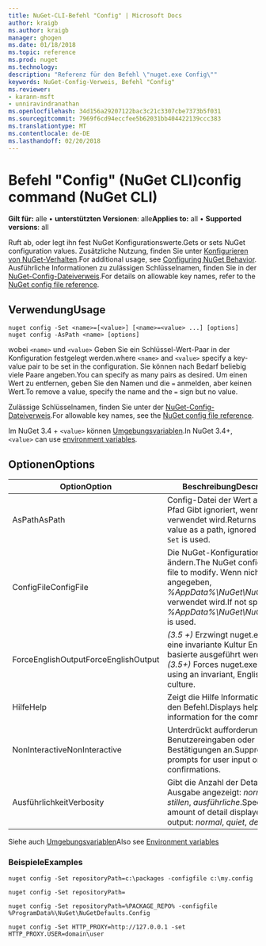 ```yaml
---
title: NuGet-CLI-Befehl "Config" | Microsoft Docs
author: kraigb
ms.author: kraigb
manager: ghogen
ms.date: 01/18/2018
ms.topic: reference
ms.prod: nuget
ms.technology: 
description: "Referenz für den Befehl \"nuget.exe Config\""
keywords: NuGet-Config-Verweis, Befehl "Config"
ms.reviewer:
- karann-msft
- unniravindranathan
ms.openlocfilehash: 34d156a29207122bac3c21c3307cbe7373b5f031
ms.sourcegitcommit: 7969f6cd94eccfee5b62031bb404422139ccc383
ms.translationtype: MT
ms.contentlocale: de-DE
ms.lasthandoff: 02/20/2018
---
```

# <a name="config-command-nuget-cli"></a><span data-ttu-id="ba34d-104">Befehl "Config" (NuGet CLI)</span><span class="sxs-lookup"><span data-stu-id="ba34d-104">config command (NuGet CLI)</span></span>

<span data-ttu-id="ba34d-105">**Gilt für:** alle &bullet; **unterstützten Versionen**: alle</span><span class="sxs-lookup"><span data-stu-id="ba34d-105">**Applies to:** all &bullet; **Supported versions**: all</span></span>

<span data-ttu-id="ba34d-106">Ruft ab, oder legt ihn fest NuGet Konfigurationswerte.</span><span class="sxs-lookup"><span data-stu-id="ba34d-106">Gets or sets NuGet configuration values.</span></span> <span data-ttu-id="ba34d-107">Zusätzliche Nutzung, finden Sie unter [Konfigurieren von NuGet-Verhalten](../consume-packages/configuring-nuget-behavior.md).</span><span class="sxs-lookup"><span data-stu-id="ba34d-107">For additional usage, see [Configuring NuGet Behavior](../consume-packages/configuring-nuget-behavior.md).</span></span> <span data-ttu-id="ba34d-108">Ausführliche Informationen zu zulässigen Schlüsselnamen, finden Sie in der [NuGet-Config-Dateiverweis](../reference/nuget-config-file.md).</span><span class="sxs-lookup"><span data-stu-id="ba34d-108">For details on allowable key names, refer to the [NuGet config file reference](../reference/nuget-config-file.md).</span></span>

## <a name="usage"></a><span data-ttu-id="ba34d-109">Verwendung</span><span class="sxs-lookup"><span data-stu-id="ba34d-109">Usage</span></span>

```cli
nuget config -Set <name>=[<value>] [<name>=<value> ...] [options]
nuget config -AsPath <name> [options]
```

<span data-ttu-id="ba34d-110">wobei `<name>` und `<value>` Geben Sie ein Schlüssel-Wert-Paar in der Konfiguration festgelegt werden.</span><span class="sxs-lookup"><span data-stu-id="ba34d-110">where `<name>` and `<value>` specify a key-value pair to be set in the configuration.</span></span> <span data-ttu-id="ba34d-111">Sie können nach Bedarf beliebig viele Paare angeben.</span><span class="sxs-lookup"><span data-stu-id="ba34d-111">You can specify as many pairs as desired.</span></span> <span data-ttu-id="ba34d-112">Um einen Wert zu entfernen, geben Sie den Namen und die `=` anmelden, aber keinen Wert.</span><span class="sxs-lookup"><span data-stu-id="ba34d-112">To remove a value, specify the name and the `=` sign but no value.</span></span>

<span data-ttu-id="ba34d-113">Zulässige Schlüsselnamen, finden Sie unter der [NuGet-Config-Dateiverweis](../reference/nuget-config-file.md).</span><span class="sxs-lookup"><span data-stu-id="ba34d-113">For allowable key names, see the [NuGet config file reference](../reference/nuget-config-file.md).</span></span>

<span data-ttu-id="ba34d-114">Im NuGet 3.4 + `<value>` können [Umgebungsvariablen](cli-ref-environment-variables.md).</span><span class="sxs-lookup"><span data-stu-id="ba34d-114">In NuGet 3.4+, `<value>` can use [environment variables](cli-ref-environment-variables.md).</span></span>

## <a name="options"></a><span data-ttu-id="ba34d-115">Optionen</span><span class="sxs-lookup"><span data-stu-id="ba34d-115">Options</span></span>

| <span data-ttu-id="ba34d-116">Option</span><span class="sxs-lookup"><span data-stu-id="ba34d-116">Option</span></span> | <span data-ttu-id="ba34d-117">Beschreibung</span><span class="sxs-lookup"><span data-stu-id="ba34d-117">Description</span></span> |
| --- | --- |
| <span data-ttu-id="ba34d-118">AsPath</span><span class="sxs-lookup"><span data-stu-id="ba34d-118">AsPath</span></span> | <span data-ttu-id="ba34d-119">Config-Datei der Wert als ein Pfad Gibt ignoriert, wenn `-Set` verwendet wird.</span><span class="sxs-lookup"><span data-stu-id="ba34d-119">Returns the config value as a path, ignored when `-Set` is used.</span></span> |
| <span data-ttu-id="ba34d-120">ConfigFile</span><span class="sxs-lookup"><span data-stu-id="ba34d-120">ConfigFile</span></span> | <span data-ttu-id="ba34d-121">Die NuGet-Konfigurationsdatei zu ändern.</span><span class="sxs-lookup"><span data-stu-id="ba34d-121">The NuGet configuration file to modify.</span></span> <span data-ttu-id="ba34d-122">Wenn nicht angegeben, *%AppData%\NuGet\NuGet.Config* verwendet wird.</span><span class="sxs-lookup"><span data-stu-id="ba34d-122">If not specified, *%AppData%\NuGet\NuGet.Config* is used.</span></span> |
| <span data-ttu-id="ba34d-123">ForceEnglishOutput</span><span class="sxs-lookup"><span data-stu-id="ba34d-123">ForceEnglishOutput</span></span> | <span data-ttu-id="ba34d-124">*(3.5 +)*  Erzwingt nuget.exe über eine invariante Kultur Englisch-basierte ausgeführt werden.</span><span class="sxs-lookup"><span data-stu-id="ba34d-124">*(3.5+)* Forces nuget.exe to run using an invariant, English-based culture.</span></span> |
| <span data-ttu-id="ba34d-125">Hilfe</span><span class="sxs-lookup"><span data-stu-id="ba34d-125">Help</span></span> | <span data-ttu-id="ba34d-126">Zeigt die Hilfe Informationen für den Befehl.</span><span class="sxs-lookup"><span data-stu-id="ba34d-126">Displays help information for the command.</span></span> |
| <span data-ttu-id="ba34d-127">NonInteractive</span><span class="sxs-lookup"><span data-stu-id="ba34d-127">NonInteractive</span></span> | <span data-ttu-id="ba34d-128">Unterdrückt aufforderungen für Benutzereingaben oder Bestätigungen an.</span><span class="sxs-lookup"><span data-stu-id="ba34d-128">Suppresses prompts for user input or confirmations.</span></span> |
| <span data-ttu-id="ba34d-129">Ausführlichkeit</span><span class="sxs-lookup"><span data-stu-id="ba34d-129">Verbosity</span></span> | <span data-ttu-id="ba34d-130">Gibt die Anzahl der Details in der Ausgabe angezeigt: *normalen*, *stillen*, *ausführliche*.</span><span class="sxs-lookup"><span data-stu-id="ba34d-130">Specifies the amount of detail displayed in the output: *normal*, *quiet*, *detailed*.</span></span> |

<span data-ttu-id="ba34d-131">Siehe auch [Umgebungsvariablen](cli-ref-environment-variables.md)</span><span class="sxs-lookup"><span data-stu-id="ba34d-131">Also see [Environment variables](cli-ref-environment-variables.md)</span></span>

### <a name="examples"></a><span data-ttu-id="ba34d-132">Beispiele</span><span class="sxs-lookup"><span data-stu-id="ba34d-132">Examples</span></span>

```cli
nuget config -Set repositoryPath=c:\packages -configfile c:\my.config

nuget config -Set repositoryPath=

nuget config -Set repositoryPath=%PACKAGE_REPO% -configfile %ProgramData%\NuGet\NuGetDefaults.Config

nuget config -Set HTTP_PROXY=http://127.0.0.1 -set HTTP_PROXY.USER=domain\user
```
